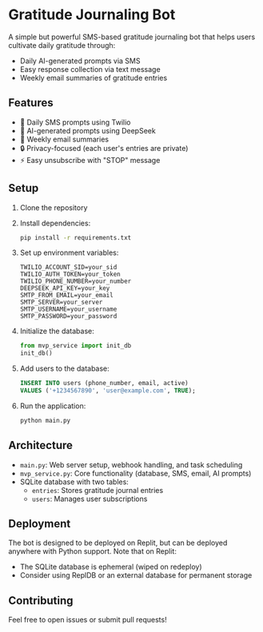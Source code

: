 # Gratitude Journaling Bot

A simple but powerful SMS-based gratitude journaling bot that helps users cultivate daily gratitude through:
- Daily AI-generated prompts via SMS
- Easy response collection via text message
- Weekly email summaries of gratitude entries

## Features

- 📱 Daily SMS prompts using Twilio
- 🤖 AI-generated prompts using DeepSeek
- 📧 Weekly email summaries
- 🔒 Privacy-focused (each user's entries are private)
- ⚡ Easy unsubscribe with "STOP" message

## Setup

1. Clone the repository
2. Install dependencies:
   ```bash
   pip install -r requirements.txt
   ```

3. Set up environment variables:
   ```
   TWILIO_ACCOUNT_SID=your_sid
   TWILIO_AUTH_TOKEN=your_token
   TWILIO_PHONE_NUMBER=your_number
   DEEPSEEK_API_KEY=your_key
   SMTP_FROM_EMAIL=your_email
   SMTP_SERVER=your_server
   SMTP_USERNAME=your_username
   SMTP_PASSWORD=your_password
   ```

4. Initialize the database:
   ```python
   from mvp_service import init_db
   init_db()
   ```

5. Add users to the database:
   ```sql
   INSERT INTO users (phone_number, email, active) 
   VALUES ('+1234567890', 'user@example.com', TRUE);
   ```

6. Run the application:
   ```bash
   python main.py
   ```

## Architecture

- `main.py`: Web server setup, webhook handling, and task scheduling
- `mvp_service.py`: Core functionality (database, SMS, email, AI prompts)
- SQLite database with two tables:
  - `entries`: Stores gratitude journal entries
  - `users`: Manages user subscriptions

## Deployment

The bot is designed to be deployed on Replit, but can be deployed anywhere with Python support. Note that on Replit:
- The SQLite database is ephemeral (wiped on redeploy)
- Consider using ReplDB or an external database for permanent storage

## Contributing

Feel free to open issues or submit pull requests! 